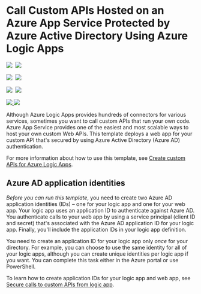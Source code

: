 # Call Custom APIs Hosted on an Azure App Service Protected by Azure Active Directory Using Azure Logic Apps

<IMG SRC="https://azbotstorage.blob.core.windows.net/badges/201-logic-app-custom-api/PublicLastTestDate.svg" />&nbsp;
<IMG SRC="https://azbotstorage.blob.core.windows.net/badges/201-logic-app-custom-api/PublicDeployment.svg" />&nbsp;

<IMG SRC="https://azbotstorage.blob.core.windows.net/badges/201-logic-app-custom-api/FairfaxLastTestDate.svg" />&nbsp;
<IMG SRC="https://azbotstorage.blob.core.windows.net/badges/201-logic-app-custom-api/FairfaxDeployment.svg" />&nbsp;

<IMG SRC="https://azbotstorage.blob.core.windows.net/badges/201-logic-app-custom-api/BestPracticeResult.svg" />&nbsp;
<IMG SRC="https://azbotstorage.blob.core.windows.net/badges/201-logic-app-custom-api/CredScanResult.svg" />&nbsp;

<a href="https://portal.azure.com/#create/Microsoft.Template/uri/https%3A%2F%2Fraw.githubusercontent.com%2FAzure%2Fazure-quickstart-templates%2Fmaster%2F201-logic-app-custom-api%2Fazuredeploy.json" target="_blank">
    <img src="http://azuredeploy.net/deploybutton.png"/>
</a>
<a href="http://armviz.io/#/?load=https%3A%2F%2Fraw.githubusercontent.com%2FAzure%2Fazure-quickstart-templates%2Fmaster%2F201-logic-app-custom-api%2Fazuredeploy.json" target="_blank">
    <img src="http://armviz.io/visualizebutton.png"/>
</a>

Although Azure Logic Apps provides hundreds of connectors for various services, sometimes you want to call custom APIs that run your own code. Azure App Service provides one of the easiest and most scalable ways to host your own custom Web APIs. This template deploys a web app for your custom API that's secured by using Azure Active Directory (Azure AD) authentication.

For more information about how to use this template, see [Create custom APIs for Azure Logic Apps](https://docs.microsoft.com/azure/logic-apps/logic-apps-create-api-app).

## Azure AD application identities

*Before you can run this template*, you need to create two Azure AD application identities (IDs) – one for your logic app and one for your web app. Your logic app uses an application ID to authenticate against Azure AD. You authenticate calls to your web app by using a service principal (client ID and secret) that's associated with the Azure AD application ID for your logic app. Finally, you'll include the application IDs in your logic app definition.

You need to create an application ID for your logic app only *once* for your directory. For example, you can choose to use the same identity for all of your logic apps, although you can create unique identities per logic app if you want. You can complete this task either in the Azure portal or use PowerShell.

To learn how to create application IDs for your logic app and web app, see [Secure calls to custom APIs from logic app](https://docs.microsoft.com/azure/logic-apps/logic-apps-custom-api-authentication).
